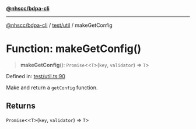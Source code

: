 [**@nhscc/bdpa-cli**](../../../README.md)

***

[@nhscc/bdpa-cli](../../../README.md) / [test/util](../README.md) / makeGetConfig

# Function: makeGetConfig()

> **makeGetConfig**(): `Promise`\<\<`T`\>(`key`, `validator`) => `T`\>

Defined in: [test/util.ts:90](https://github.com/nhscc/bdpa-cli/blob/c8a325cdd3d6bbbd34604fbd2249eb233fe4776a/test/util.ts#L90)

Make and return a `getConfig` function.

## Returns

`Promise`\<\<`T`\>(`key`, `validator`) => `T`\>
